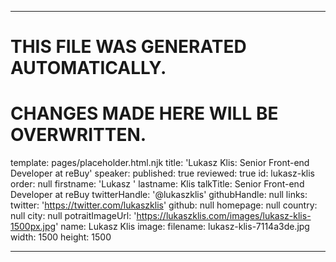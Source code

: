 ----

# THIS FILE WAS GENERATED AUTOMATICALLY.
# CHANGES MADE HERE WILL BE OVERWRITTEN.

template: pages/placeholder.html.njk
title: 'Lukasz  Klis: Senior Front-end Developer at reBuy'
speaker:
  published: true
  reviewed: true
  id: lukasz-klis
  order: null
  firstname: 'Lukasz '
  lastname: Klis
  talkTitle: Senior Front-end Developer at reBuy
  twitterHandle: '@lukaszklis'
  githubHandle: null
  links:
    twitter: 'https://twitter.com/lukaszklis'
    github: null
    homepage: null
  country: null
  city: null
  potraitImageUrl: 'https://lukaszklis.com/images/lukasz-klis-1500px.jpg'
  name: Lukasz  Klis
  image:
    filename: lukasz-klis-7114a3de.jpg
    width: 1500
    height: 1500

----

 